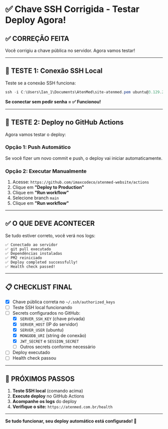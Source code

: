 # ✅ Chave SSH Corrigida - Testar Deploy Agora!

## ✅ CORREÇÃO FEITA

Você corrigiu a chave pública no servidor. Agora vamos testar!

---

## 🧪 TESTE 1: Conexão SSH Local

Teste se a conexão SSH funciona:

```powershell
ssh -i C:\Users\Ian_1\Documents\AtenMed\site-atenmed.pem ubuntu@3.129.206.231
```

**Se conectar sem pedir senha = ✅ Funcionou!**

---

## 🚀 TESTE 2: Deploy no GitHub Actions

Agora vamos testar o deploy:

### **Opção 1: Push Automático**
Se você fizer um novo commit e push, o deploy vai iniciar automaticamente.

### **Opção 2: Executar Manualmente**
1. Acesse: `https://github.com/imaxcodeco/atenmed-website/actions`
2. Clique em **"Deploy to Production"**
3. Clique em **"Run workflow"**
4. Selecione branch `main`
5. Clique em **"Run workflow"**

---

## ✅ O QUE DEVE ACONTECER

Se tudo estiver correto, você verá nos logs:

```
✅ Conectado ao servidor
✅ git pull executado
✅ Dependências instaladas
✅ PM2 reiniciado
✅ Deploy completed successfully!
✅ Health check passed!
```

---

## 📋 CHECKLIST FINAL

- [x] Chave pública correta no `~/.ssh/authorized_keys`
- [ ] Teste SSH local funcionando
- [ ] Secrets configurados no GitHub:
  - [x] `SERVER_SSH_KEY` (chave privada)
  - [x] `SERVER_HOST` (IP do servidor)
  - [x] `SERVER_USER` (ubuntu)
  - [x] `MONGODB_URI` (string de conexão)
  - [x] `JWT_SECRET` e `SESSION_SECRET`
  - [ ] Outros secrets conforme necessário
- [ ] Deploy executado
- [ ] Health check passou

---

## 🎯 PRÓXIMOS PASSOS

1. **Teste SSH local** (comando acima)
2. **Execute deploy** no GitHub Actions
3. **Acompanhe os logs** do deploy
4. **Verifique o site:** `https://atenmed.com.br/health`

---

**Se tudo funcionar, seu deploy automático está configurado! 🚀**

